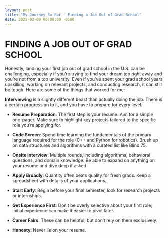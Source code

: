 ```yaml
---
layout: post
title: "My Journey So Far - Finding a Job Out of Grad School"
date: 2025-02-09 00:00:00 -0500
---
```


# FINDING A JOB OUT OF GRAD SCHOOL

Honestly, landing your first job out of grad school in the U.S. can be challenging, especially if you're trying to find your dream job right away and you’re not from a top university. Even if you've spent your grad school years upskilling, working on relevant projects, and conducting research, it can still be tough. Here are some of the things that worked for me:

**Interviewing** is a slightly different beast than actually doing the job. There is a certain progression to it, and you have to prepare for every level.

- **Resume Preparation**: The first step is your resume. Aim for a simple one-pager. Make sure to highlight key projects tailored to the specific role you’re applying for.

- **Code Screen**: Spend time learning the fundamentals of the primary language required for the role (C++ and Python for robotics). Brush up on data structures and algorithms with a curated list like Blind 75.

- **Onsite Interview**: Multiple rounds, including algorithms, behavioral questions, and domain knowledge. Be able to expand on anything on your resume and dive deep if asked.

- **Apply Broadly**: Quantity often beats quality for fresh grads. Keep a spreadsheet with details of your applications.

- **Start Early**: Begin before your final semester, look for research projects or internships.

- **Get Experience First**: Don’t be overly selective about your first role; initial experience can make it easier to pivot later.

- **Career Fairs**: These can be helpful, but don’t rely on them exclusively.

- **Honesty**: Never lie on your resume.
